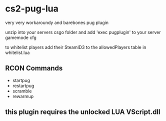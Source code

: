 # cs2-pug-lua
very very workaroundy and barebones pug plugin

unzip into your servers csgo folder and add 'exec pugplugin' to your server gamemode cfg

to whitelist players add their SteamID3 to the allowedPlayers table in whitelist.lua


## RCON Commands
- startpug
- restartpug
- scramble
- rewarmup

## this plugin requires the unlocked LUA VScript.dll
